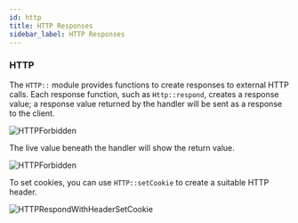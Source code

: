 ```yaml
---
id: http
title: HTTP Responses
sidebar_label: HTTP Responses
---
```


### HTTP

The `HTTP::` module provides functions to create responses to external HTTP
calls. Each response function, such as `Http::respond`, creates a response
value; a response value returned by the handler will be sent as a response to
the client.

![HTTPForbidden](/img/http/respondwith.png)

The live value beneath the handler will show the return value.

![HTTPForbidden](/img/http/response.png)

To set cookies, you can use `HTTP::setCookie` to create a suitable HTTP header.

![HTTPRespondWithHeaderSetCookie](/img/http/setcookie.png)
